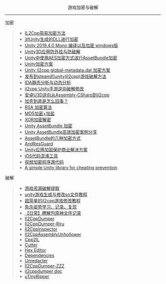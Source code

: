 <div align='center'>游戏加密与破解</div>

---
加密
>- [IL2Cpp简易加密方法](https://blog.csdn.net/ZhangDi2017/article/details/93502914)
>- [对Unity生成的DLL进行加密](http://www.360doc.com/content/17/0921/11/110467_688885323.shtml)
>- [Unity 2019.4.0 Mono 编译以及加密 windows版](https://blog.csdn.net/u014234721/article/details/107203359)
>- [Unity3D应用防外挂与防破解](https://www.cnblogs.com/open-coder/p/12502177.html)
>- [Unity中使用AES加密方式进行AssetBundle加密](http://www.blinkedu.cn/index.php/2020/12/10/unity%E4%B8%AD%E4%BD%BF%E7%94%A8aes%E5%8A%A0%E5%AF%86%E6%96%B9%E5%BC%8F%E8%BF%9B%E8%A1%8Cassetbundle%E5%8A%A0%E5%AF%86/)
>- [Unity加密方案](https://www.cnblogs.com/linn/p/12758703.html)
>- [Unity il2cpp global-metadata.dat 加密方案](https://fairguard.blog.csdn.net/article/details/115197721)
>- [发布到steam的unity(Il2cpp)游戏破解方法](http://www.manongjc.com/detail/22-jgukdrdlpebkoqx.html)
>- [IDA静态分析与动态分析](https://zhuanlan.zhihu.com/p/38983223)
>- [il2cpp Unity手游逆向破解修改](https://www.jianshu.com/p/a34942d01d2e)
>- [安卓U3D逆向从Assembly-CSharp到il2cpp](https://www.kanxue.com/book-24-116.htm)
>- [加壳到底是怎么回事？](https://zhuanlan.zhihu.com/p/208660624)
>- [RSA 加密算法]()
>- [MD5加密+加盐](https://www.cnblogs.com/peaceliu/p/7825706.html)
>- [XOR加密解密]()
>- [Unity AssetBundle 加密](https://www.cnblogs.com/nafio/p/11811265.html)
>- [Unity AssetBundle高效加密案例分享](https://www.cnblogs.com/nafio/p/11811251.html)
>- [AssetBundle的几种加密方式](https://zhuanlan.zhihu.com/p/382888420)
>- [AndResGuard](https://github.com/shwenzhang/AndResGuard)
>- [Unity应用加固保护商业解决方案](https://h.virbox.com/vbp/docs/Unity3D%E5%BA%94%E7%94%A8%E4%BF%9D%E6%8A%A4/Android-Unity3D-APK%E5%8A%A0%E5%9B%BA%E6%B5%81%E7%A8%8B/)
>- [iOS代码混淆工具](https://github.com/netyouli/WHC_ConfuseSoftware)
>- [视频加密程序源代码](https://github.com/talver/SuperVideo)
>- [A simple Unity library for cheating prevention](https://github.com/ookii-tsuki/SafeValues)

破解
>- [游戏资源破解提取](https://blog.csdn.net/BlueEffie/category_6195048.html)
>- [unity游戏生成与修改so文件教程](https://www.52pojie.cn/thread-618515-1-1.html)
>- [超简单的il2cpp游戏修改教程](https://www.perfare.net/archives/659)
>- [免杀姿势学习、记录、复现](https://github.com/midisec/BypassAnti-Virus)
>- [【日常】瞎解包原神文件记录](https://blog.jixiaob.cn/?post=49)
>- [Il2CppDumper](https://github.com/Perfare/Il2CppDumper)
>- [Il2CppDumper-Riru](https://github.com/Perfare/Zygisk-Il2CppDumper)
>- [Il2CppInspector](https://github.com/djkaty/Il2CppInspector)
>- [Il2CppAssemblyUnhollower](https://github.com/knah/Il2CppAssemblyUnhollower/)
>- [Cpp2IL](https://github.com/SamboyCoding/Cpp2IL)
>- [Cutter](https://github.com/rizinorg/cutter)
>- [Hex Editor](https://github.com/WerWolv/ImHex)
>- [Dependencies](https://github.com/lucasg/Dependencies)
>- [Unredacter](https://github.com/BishopFox/unredacter)
>- [Il2CppDumper-ZZZ](https://github.com/Asnxthaony/Il2CppDumper-ZZZ)
>- [il2cppdumper doc](https://il2cppdumper.com/reverse/going-in-dry)
>- [uTinyRipper](https://github.com/mafaca/UtinyRipper)
